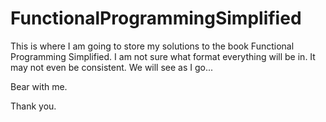 # FunctionalProgrammingSimplified
This is where I am going to store my solutions to the book Functional Programming Simplified.  I am not sure what format everything will be in.  It may not even be consistent.  We will see as I go...

Bear with me.

Thank you.
